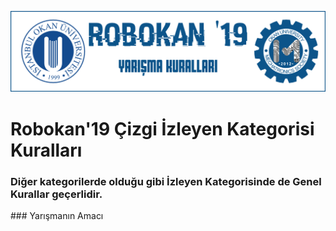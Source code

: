 ![Kurallar](img/genel.png)

# Robokan'19 Çizgi İzleyen Kategorisi Kuralları

### Diğer kategorilerde olduğu gibi İzleyen Kategorisinde de Genel Kurallar geçerlidir.

### Yarışmanın Amacı
